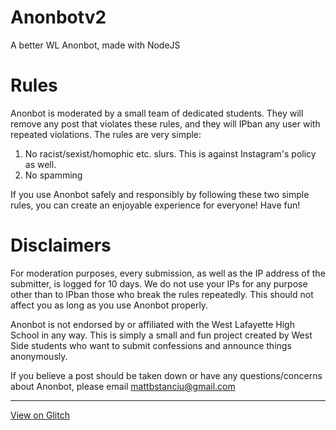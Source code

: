 # Anonbotv2
A better WL Anonbot, made with NodeJS

# Rules
Anonbot is moderated by a small team of dedicated students. They will remove any post that violates these rules, and they will IPban any user with repeated violations. The rules are very simple:

1. No racist/sexist/homophic etc. slurs. This is against Instagram's policy as well.
2. No spamming

If you use Anonbot safely and responsibly by following these two simple rules, you can create an enjoyable experience for everyone! Have fun!

# Disclaimers
For moderation purposes, every submission, as well as the IP address of the submitter, is logged for 10 days. We do not use your IPs for any purpose other than to IPban those who break the rules repeatedly. This should not affect you as long as you use Anonbot properly.

Anonbot is not endorsed by or affiliated with the West Lafayette High School in any way. This is simply a small and fun project created by West Side students who want to submit confessions and announce things anonymously.

If you believe a post should be taken down or have any questions/concerns about Anonbot, please email mattbstanciu@gmail.com

---
[View on Glitch](https://glitch.com/~anonbotwl)
